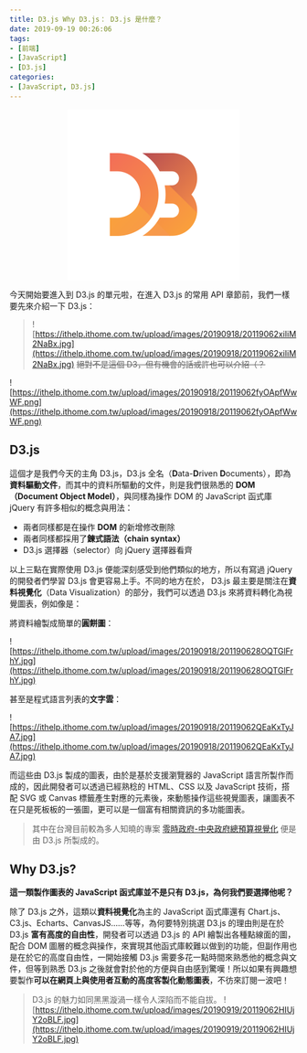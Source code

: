 ```yaml
---
title: D3.js Why D3.js： D3.js 是什麼？
date: 2019-09-19 00:26:06
tags:
- [前端]
- [JavaScript]
- [D3.js]
categories: 
- [JavaScript, D3.js]
---
```


<div style="display:flex;justify-content:center;">
  <img style="object-fit:cover;" src='/images/d3js/d3.png' width='300px' height='300px' />
</div>

今天開始要進入到 D3.js 的單元啦，在進入 D3.js 的常用 API 章節前，我們一樣要先來介紹一下 D3.js：

> ![https://ithelp.ithome.com.tw/upload/images/20190918/20119062xiIiM2NaBx.jpg](https://ithelp.ithome.com.tw/upload/images/20190918/20119062xiIiM2NaBx.jpg)
> ~~絕對不是這個 D3，但有機會的話或許也可以介紹（？~~




![https://ithelp.ithome.com.tw/upload/images/20190918/20119062fyOApfWwWF.png](https://ithelp.ithome.com.tw/upload/images/20190918/20119062fyOApfWwWF.png)

## D3.js

這個才是我們今天的主角 D3.js，D3.js 全名（**D**ata-**D**riven **D**ocuments），即為**資料驅動文件**，而其中的資料所驅動的文件，則是我們很熟悉的 **DOM（Document Object Model）**，與同樣為操作 DOM 的 JavaScript 函式庫 jQuery 有許多相似的概念與用法：

- 兩者同樣都是在操作 **DOM** 的新增修改刪除
- 兩者同樣都採用了**鍊式語法（chain syntax）**
- D3.js 選擇器（selector）向 jQuery 選擇器看齊

以上三點在實際使用 D3.js 便能深刻感受到他們類似的地方，所以有寫過 jQuery 的開發者們學習 D3.js 會更容易上手。不同的地方在於， D3.js 最主要是關注在**資料視覺化**（Data Visualization）的部分，我們可以透過 D3.js 來將資料轉化為視覺圖表，例如像是：

將資料繪製成簡單的**圓餅圖**：

![https://ithelp.ithome.com.tw/upload/images/20190918/201190628OQTGlFrhY.jpg](https://ithelp.ithome.com.tw/upload/images/20190918/201190628OQTGlFrhY.jpg)

甚至是程式語言列表的**文字雲**：

![https://ithelp.ithome.com.tw/upload/images/20190918/20119062QEaKxTyJA7.jpg](https://ithelp.ithome.com.tw/upload/images/20190918/20119062QEaKxTyJA7.jpg)

而這些由 D3.js 製成的圖表，由於是基於支援瀏覽器的 JavaScript 語言所製作而成的，因此開發者可以透過已經熟稔的 HTML、CSS 以及 JavaScript 技術，搭配 SVG 或 Canvas 標籤產生對應的元素後，來動態操作這些視覺圖表，讓圖表不在只是死板板的一張圖，更可以是一個富有相關資訊的多功能圖表。

> 其中在台灣目前較為多人知曉的專案 [零時政府-中央政府總預算視覺化](http://budget.g0v.tw/budget) 便是由 D3.js 所製成的。

## Why D3.js?

**這一類製作圖表的 JavaScript 函式庫並不是只有 D3.js，為何我們要選擇他呢？**

除了 D3.js 之外，這類以**資料視覺化**為主的 JavaScript 函式庫還有 Chart.js、C3.js、Echarts、CanvasJS……等等，為何要特別挑選 D3.js 的理由則是在於 D3.js **富有高度的自由性**，開發者可以透過 D3.js 的 API 繪製出各種點線面的圖，配合 DOM 圖層的概念與操作，來實現其他函式庫較難以做到的功能，但副作用也是在於它的高度自由性，一開始接觸 D3.js 需要多花一點時間來熟悉他的概念與文件，但等到熟悉 D3.js 之後就會對於他的方便與自由感到驚嘆！所以如果有興趣想要製作**可以在網頁上與使用者互動的高度客製化動態圖表**，不彷來訂閱一波吧！

> D3.js 的魅力如同黑黑漩渦一樣令人深陷而不能自拔。
>  ![https://ithelp.ithome.com.tw/upload/images/20190919/20119062HIUjY2oBLF.jpg](https://ithelp.ithome.com.tw/upload/images/20190919/20119062HIUjY2oBLF.jpg)